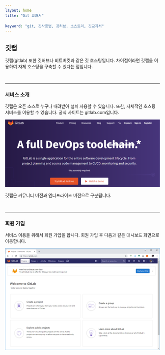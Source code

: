```yaml
---
layout: home
title: "Git 교과서"

keyword: "git, 깃사용법, 깃허브, 소스트리, 깃교과서"
---
```

## 깃랩
깃랩(gitlab) 또한 깃허브나 비트버킷과 같은 깃 호스팅입니다. 차이점이라면 깃랩을 이용하여 자체 호스팅을 구축할 수 있다는 점입니다.

<br>
<hr>

### 서비스 소개
깃랩은 오픈 소스로 누구나 내려받아 설치 사용할 수 있습니다. 또한, 자체적인 호스팅 서비스를 이용할 수 있습니다. 공식 사이트는 gitlab.com입니다.

![호스팅](./img/gitlab_01.png) 

깃랩은 커뮤니티 버전과 엔터프라이즈 버전으로 구분됩니다.

<br>
<hr>

### 회원 가입
서비스 이용을 위해서 회원 가입을 합니다. 회원 가입 후 다음과 같은 대시보드 화면으로 이동합니다.

![호스팅](./img/gitlab_02.png)  

<br><br><br>